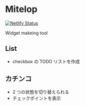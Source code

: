 # Mitelop

[![Netlify Status](https://api.netlify.com/api/v1/badges/05267c3a-64b6-4bfc-84fa-1ef185c33f79/deploy-status)](https://app.netlify.com/sites/clever-gates-3e4838/deploys)

Widget makeing tool

## List

- checkbox の TODO リストを作成

## カチンコ

- 2 つの状態を切り替えられる
- チェックポイントを表示
